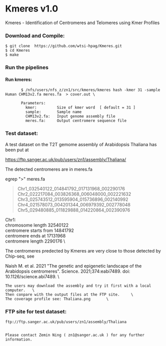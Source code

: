 # Kmeres v1.0
Kmeres - Identification of Centromeres and Telomeres using Kmer Profiles  
 
### Download and Compile:

    $ git clone  https://github.com/wtsi-hpag/Kmeres.git 
    $ cd Kmeres 
    $ make
		
### Run the pipelines

#### Run kmeres:
           $ /nfs/users/nfs_z/zn1/src/kmeres/kmeres hash -kmer 31 -sample Human CHM13v2.fa meres.fa  > cover.out \
           
	       Parameters:
             kmer:         Size of kmer word  [ default = 31 ]
             sample:       Sample name 
             CHM13v2.fa:   Input genome assembly file 
             meres.fa:     Output centromere sequence file 

### Test dataset:

A test dataset on the T2T gemome assembly of Arabidopsis Thaliana has been put at 

https://ftp.sanger.ac.uk/pub/users/zn1/assembly/Thaliana/

The detected centromeres are in meres.fa

egrep ">" meres.fa

>Chr1_032540122_014841792_017131968_002290176
>Chr2_022217084_003826368_006048000_002221632
>Chr3_025743512_013595904_015736896_002140992
>Chr4_021578073_004201344_006979392_002778048
>Chr5_029480885_011829888_014220864_002390976

Chr1:                                    \
chromosome length 32540122               \
centromere starts from 14841792          \
centromere ends at 17131968              \
centromere length 2290176                \ 


The centromeres predected by Kmeres are very close to those detected by Chip-seq, see

Naish M. et al. 2021 "The genetic and epigenetic landscape of the Arabidopsis centromeres". Science. 2021;374:eabi7489. doi: 10.1126/science.abi7489. \ 

	The users may download the assembly and try it first with a local computer.   \ 
	Then conpare with the output files at the FTP site.     \
	The coverage profile see: Thaliana.png       \

### FTP site for test dataset:

	ftp://ftp.sanger.ac.uk/pub/users/zn1/assembly/Thaliana

 
    Please contact Zemin Ning ( zn1@sanger.ac.uk ) for any further information. 
